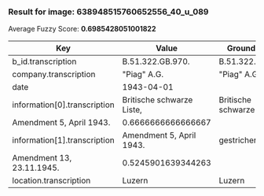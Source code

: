 ### Result for image: 638948515760652556_40_u_089
Average Fuzzy Score: **0.6985428051001822**
<small>

| Key | Value | Ground Truth | Score |
| --- | --- | --- | --- |
| b_id.transcription | B.51.322.GB.970. | B.51.322.GB.970. | 1.0 |
| company.transcription | "Piag" A.G. | "Piag" A.G. | 1.0 |
| date | 1943-04-01 |  | 0.0 |
| information[0].transcription | Britische schwarze Liste, | Britische schwarze Liste,
Amendment 5, April 1943. | 0.6666666666666667 |
| information[1].transcription | Amendment 5, April 1943. | gestrichen:
Amendment 13, 23.11.1945. | 0.5245901639344263 |
| location.transcription | Luzern | Luzern | 1.0 |

</small>
